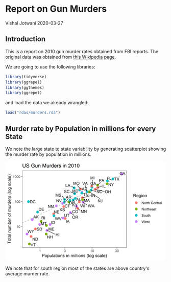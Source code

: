 Report on Gun Murders
================
Vishal Jotwani
2020-03-27

Introduction
------------

This is a report on 2010 gun murder rates obtained from FBI reports. The original data was obtained from [this Wikipedia page](https://en.wikipedia.org/wiki/Murder_in_the_United_States_by_state).

We are going to use the following libraries:

``` r
library(tidyverse)
library(ggrepel)
library(ggthemes)
library(ggrepel)
```

and load the data we already wrangled:

``` r
load("rdas/murders.rda")
```

Murder rate by Population in millions for every State
--------------------

We note the large state to state variability by generating scatterplot showing the murder rate by population in millions.

![](figs/gun-murders.png)

We note that for south region most of the states are above country's average murder rate.